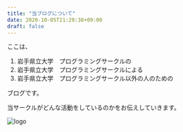 ```yaml
---
title: "当ブログについて"
date: 2020-10-05T21:29:38+09:00
draft: false
---
```


ここは、

1. 岩手県立大学　プログラミングサークルの
1. 岩手県立大学　プログラミングサークルによる
1. 岩手県立大学　プログラミングサークル以外の人のための

ブログです。

当サークルがどんな活動をしているのかをお伝えしていきます。

![logo](/blog/images/0.md/logo.png)

